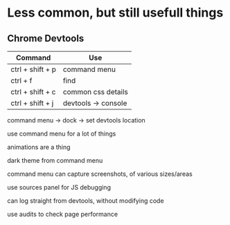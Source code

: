 # Less common, but still usefull things

## Chrome Devtools

Command | Use
--- | ---
ctrl + shift + p | command menu
ctrl + f | find
ctrl + shift + c | common css details
ctrl + shift + j | devtools -> console


command menu -> dock -> set devtools location

use command menu for a lot of things

animations are a thing

dark theme from command menu

command menu can capture screenshots, of various sizes/areas

use sources panel for JS debugging

can log straight from devtools, without modifying code

use audits to check page performance